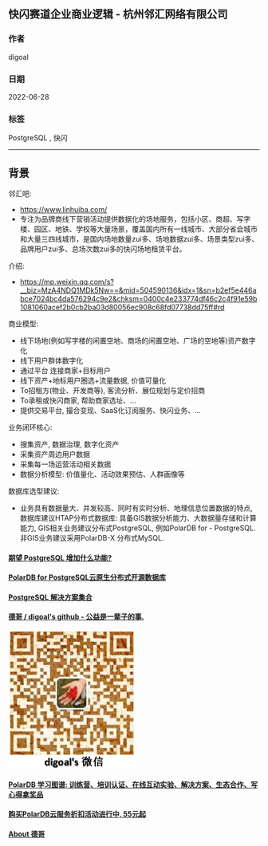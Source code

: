 ## 快闪赛道企业商业逻辑 - 杭州邻汇网络有限公司  
      
### 作者      
digoal      
      
### 日期      
2022-06-28     
      
### 标签      
PostgreSQL , 快闪       
      
----      
      
## 背景    
邻汇吧:  
- https://www.linhuiba.com/  
- 专注为品牌商线下营销活动提供数据化的场地服务，包括小区、商超、写字楼、园区、地铁、学校等大量场景，覆盖国内所有一线城市、大部分省会城市和大量三四线城市，是国内场地数量zui多、场地数据zui多、场景类型zui多、品牌用户zui多、总场次数zui多的快闪场地租赁平台。  
  
介绍:  
- https://mp.weixin.qq.com/s?__biz=MzA4NDQ1MDk5Nw==&mid=504590136&idx=1&sn=b2ef5e446abce7024bc4da576294c9e2&chksm=0400c4e233774df46c2c4f91e59b1081060acef2b0cb2ba03d80056ec908c68fd07738dd75ff#rd  
  
商业模型:   
- 线下场地(例如写字楼的闲置空地、商场的闲置空地、广场的空地等)资产数字化   
- 线下用户群体数字化   
- 通过平台 连接商家+目标用户   
- 线下资产+地标用户圈选+流量数据, 价值可量化   
- To招租方(物业、开发商等), 客流分析、展位规划与定价招商   
- To承租或快闪商家, 帮助商家选址、...   
- 提供交易平台, 撮合变现、SaaS化订阅服务、快闪业务、...   
  
业务闭环核心:   
- 搜集资产, 数据治理, 数字化资产   
- 采集资产周边用户数据   
- 采集每一场运营活动相关数据   
- 数据分析模型: 价值量化、活动效果预估、人群画像等    
  
数据库选型建议:   
- 业务具有数据量大、并发较高、同时有实时分析、地理信息位置数据的特点, 数据库建议HTAP分布式数据库: 具备GIS数据分析能力、大数据量存储和计算能力, GIS相关业务建议分布式PostgreSQL, 例如PolarDB for - PostgreSQL.  非GIS业务建议采用PolarDB-X 分布式MySQL.  
  
  
#### [期望 PostgreSQL 增加什么功能?](https://github.com/digoal/blog/issues/76 "269ac3d1c492e938c0191101c7238216")
  
  
#### [PolarDB for PostgreSQL云原生分布式开源数据库](https://github.com/ApsaraDB/PolarDB-for-PostgreSQL "57258f76c37864c6e6d23383d05714ea")
  
  
#### [PostgreSQL 解决方案集合](https://yq.aliyun.com/topic/118 "40cff096e9ed7122c512b35d8561d9c8")
  
  
#### [德哥 / digoal's github - 公益是一辈子的事.](https://github.com/digoal/blog/blob/master/README.md "22709685feb7cab07d30f30387f0a9ae")
  
  
![digoal's wechat](../pic/digoal_weixin.jpg "f7ad92eeba24523fd47a6e1a0e691b59")
  
  
#### [PolarDB 学习图谱: 训练营、培训认证、在线互动实验、解决方案、生态合作、写心得拿奖品](https://www.aliyun.com/database/openpolardb/activity "8642f60e04ed0c814bf9cb9677976bd4")
  
  
#### [购买PolarDB云服务折扣活动进行中, 55元起](https://www.aliyun.com/activity/new/polardb-yunparter?userCode=bsb3t4al "e0495c413bedacabb75ff1e880be465a")
  
  
#### [About 德哥](https://github.com/digoal/blog/blob/master/me/readme.md "a37735981e7704886ffd590565582dd0")
  
